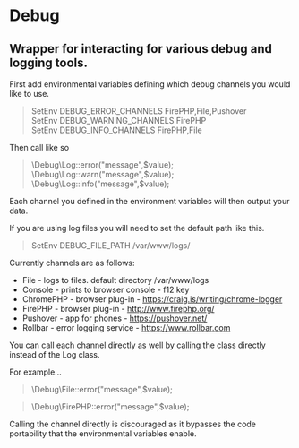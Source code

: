 # Debug

## Wrapper for interacting for various debug and logging tools.

First add environmental variables defining which debug channels you would like to use.

> SetEnv DEBUG_ERROR_CHANNELS FirePHP,File,Pushover  
> SetEnv DEBUG_WARNING_CHANNELS FirePHP  
> SetEnv DEBUG_INFO_CHANNELS FirePHP,File  

Then call like so

> \Debug\Log::error("message",$value);  
> \Debug\Log::warn("message",$value);  
> \Debug\Log::info("message",$value);  

Each channel you defined in the environment variables will then output your data.

If you are using log files you will need to set the default path like this.

> SetEnv DEBUG_FILE_PATH /var/www/logs/


Currently channels are as follows:

- File - logs to files. default directory /var/www/logs
- Console - prints to browser console - f12 key
- ChromePHP - browser plug-in - https://craig.is/writing/chrome-logger
- FirePHP - browser plug-in - http://www.firephp.org/
- Pushover - app for phones - https://pushover.net/
- Rollbar - error logging service - https://www.rollbar.com


You can call each channel directly as well by calling the class directly instead of the Log class. 

For example...

> \Debug\File::error("message",$value);

> \Debug\FirePHP::error("message",$value);

Calling the channel directly is discouraged as it bypasses the code portability that the environmental variables enable.
